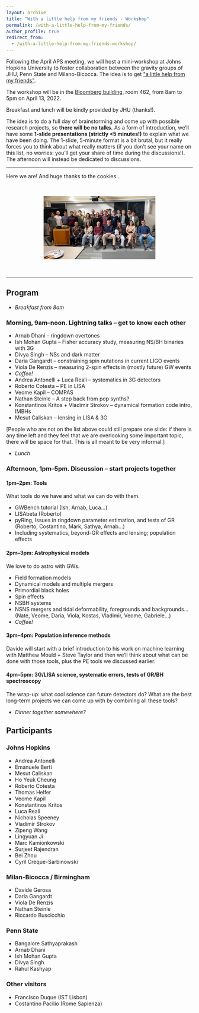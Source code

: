 ```yaml
---
layout: archive
title: "With a little help from my friends - Workshop"
permalink: /with-a-little-help-from-my-friends/
author_profile: true
redirect_from:
  - /with-a-little-help-from-my-friends-workshop/
---
```



Following the April APS meeting, we will host a mini-workshop at Johns Hopkins University to foster collaboration between the gravity groups of JHU, Penn State and Milano-Bicocca. The idea is to get ["a little help from my friends"](https://www.youtube.com/watch?v=0C58ttB2-Qg&ab_channel=TheBeatles-Topic).

The workshop will be in the [Bloomberg building](https://goo.gl/maps/fUHZu98wS86XS6C59), room 462, from 8am to 5pm on April 13, 2022.

Breakfast and lunch will be kindly provided by JHU (thanks!).

The idea is to do a full day of brainstorming and come up with possible research projects, so **there will be no talks.** As a form of introduction, we’ll have some **1-slide presentations (strictly <5 minutes!)** to explain what we have been doing. The 1-slide, 5-minute format is a bit brutal, but it really forces you to think about what really matters (if you don’t see your name on this list, no worries: you’ll get your share of time during the discussions!). The afternoon will instead be dedicated to discussions.

---

Here we are! And huge thanks to the cookies...

<br>

<p style="text-align: center;">
  <img src="/images/littlehelp_workshop.jpg" alt="Little help workshop" style="max-width: 60%; height: auto;" />
</p>

<br>

---

## Program

- *Breakfast from 8am*

### **Morning, 9am–noon. Lightning talks – get to know each other**

- Arnab Dhani – ringdown overtones
- Ish Mohan Gupta – Fisher accuracy study, measuring NS/BH binaries with 3G
- Divya Singh – NSs and dark matter
- Daria Gangardt – constraining spin nutations in current LIGO events
- Viola De Renzis – measuring 2-spin effects in (mostly future) GW events
- *Coffee!*
- Andrea Antonelli + Luca Reali – systematics in 3G detectors
- Roberto Cotesta – PE in LISA
- Veome Kapil – COMPAS
- Nathan Steinle – A step back from pop synths?
- Konstantinos Kritos + Vladimir Strokov – dynamical formation code intro, IMBHs
- Mesut Caliskan – lensing in LISA & 3G

[People who are not on the list above could still prepare one slide: if there is any time left and they feel that we are overlooking some important topic, there will be space for that. This is all meant to be very informal.]

- *Lunch*

### **Afternoon, 1pm–5pm. Discussion – start projects together**

#### **1pm–2pm: Tools**

What tools do we have and what we can do with them.

- GWBench tutorial (Ish, Arnab, Luca…)
- LISAbeta (Roberto)
- pyRing, Issues in ringdown parameter estimation, and tests of GR (Roberto, Costantino, Mark, Sathya, Arnab…)
- Including systematics, beyond-GR effects and lensing; population effects

#### **2pm–3pm: Astrophysical models**

We love to do astro with GWs.

- Field formation models
- Dynamical models and multiple mergers
- Primordial black holes
- Spin effects
- NSBH systems
- NSNS mergers and tidal deformability, foregrounds and backgrounds…
  (Nate, Veome, Daria, Viola, Kostas, Vladimir, Veome, Gabriele…)
- *Coffee!*

#### **3pm–4pm: Population inference methods**

Davide will start with a brief introduction to his work on machine learning with Matthew Mould + Steve Taylor and then we’ll think about what can be done with those tools, plus the PE tools we discussed earlier.

#### **4pm–5pm: 3G/LISA science, systematic errors, tests of GR/BH spectroscopy**

The wrap-up: what cool science can future detectors do? What are the best long-term projects we can come up with by combining all these tools?

- *Dinner together somewhere?*


## Participants

### Johns Hopkins

- Andrea Antonelli  
- Emanuele Berti  
- Mesut Caliskan  
- Ho Yeuk Cheung  
- Roberto Cotesta  
- Thomas Helfer  
- Veome Kapil  
- Konstantinos Kritos  
- Luca Reali  
- Nicholas Speeney  
- Vladimir Strokov  
- Zipeng Wang  
- Lingyuan Ji  
- Marc Kamionkowski  
- Surjeet Rajendran  
- Bei Zhou  
- Cyril Creque-Sarbinowski  

### Milan-Bicocca / Birmingham

- Davide Gerosa  
- Daria Gangardt  
- Viola De Renzis  
- Nathan Steinle  
- Riccardo Buscicchio  

### Penn State

- Bangalore Sathyaprakash  
- Arnab Dhani  
- Ish Mohan Gupta  
- Divya Singh  
- Rahul Kashyap  

### Other visitors

- Francisco Duque (IST Lisbon)  
- Costantino Pacilio (Rome Sapienza)  



